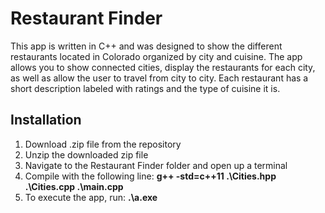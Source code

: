 # Restaurant Finder
This app is written in C++ and was designed to show the different restaurants located in Colorado organized by city and cuisine. The app allows you to show connected cities, display the restaurants for each city, as well as allow the user to travel from city to city. Each restaurant has a short description labeled with ratings and the type of cuisine it is.

## Installation
1. Download .zip file from the repository
2. Unzip the downloaded zip file
3. Navigate to the Restaurant Finder folder and open up a terminal 
4. Compile with the following line: **g++ -std=c++11 .\Cities.hpp .\Cities.cpp .\main.cpp**
5. To execute the app, run: **.\a.exe**
